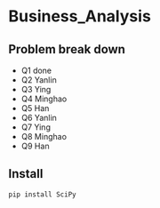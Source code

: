 # Business_Analysis

## Problem break down

- Q1 done
- Q2 Yanlin
- Q3 Ying
- Q4 Minghao 
- Q5 Han
- Q6 Yanlin
- Q7 Ying
- Q8 Minghao
- Q9 Han

## Install 
``` bash
pip install SciPy
```